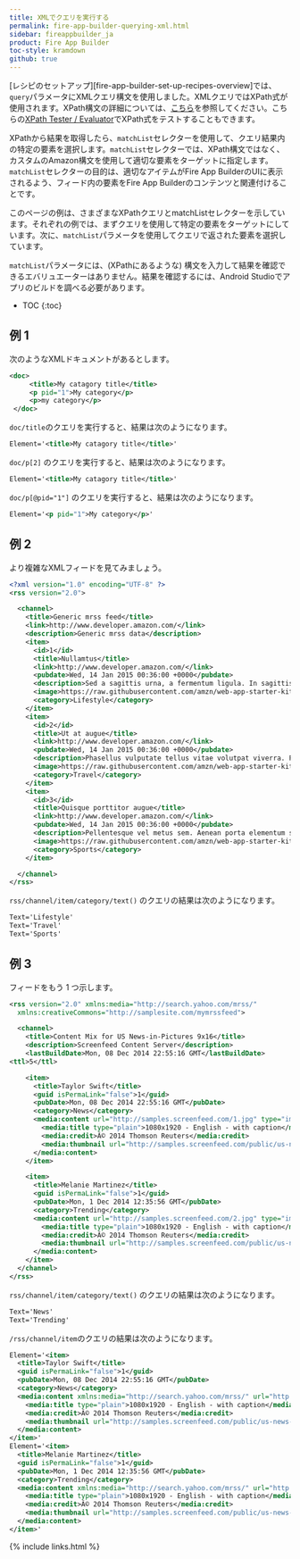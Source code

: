 ```yaml
---
title: XMLでクエリを実行する
permalink: fire-app-builder-querying-xml.html
sidebar: fireappbuilder_ja
product: Fire App Builder
toc-style: kramdown
github: true
---
```


[レシピのセットアップ][fire-app-builder-set-up-recipes-overview]では、`query`パラメータにXMLクエリ構文を使用しました。XMLクエリではXPath式が使用されます。XPath構文の詳細については、[こちら](http://www.w3schools.com/xsl/xpath_syntax.asp)を参照してください。こちらの[XPath Tester / Evaluator](http://www.freeformatter.com/xpath-tester.html)でXPath式をテストすることもできます。

XPathから結果を取得したら、`matchList`セレクターを使用して、クエリ結果内の特定の要素を選択します。`matchList`セレクターでは、XPath構文ではなく、カスタムのAmazon構文を使用して適切な要素をターゲットに指定します。`matchList`セレクターの目的は、適切なアイテムがFire App BuilderのUIに表示されるよう、フィード内の要素をFire App Builderのコンテンツと関連付けることです。

このページの例は、さまざまなXPathクエリとmatchListセレクターを示しています。それぞれの例では、まずクエリを使用して特定の要素をターゲットにしています。次に、`matchList`パラメータを使用してクエリで返された要素を選択しています。

`matchList`パラメータには、(XPathにあるような) 構文を入力して結果を確認できるエバリュエーターはありません。結果を確認するには、Android Studioでアプリのビルドを調べる必要があります。

* TOC
{:toc}

## 例 1

次のようなXMLドキュメントがあるとします。

```xml
<doc>
     <title>My catagory title</title>
     <p pid="1">My category</p>
     <p>my category</p>
 </doc>
```

`doc/title`のクエリを実行すると、結果は次のようになります。

```xml
Element='<title>My catagory title</title>'
```

`doc/p[2]` のクエリを実行すると、結果は次のようになります。

```xml
Element='<title>My catagory title</title>'
```

`doc/p[@pid="1"]` のクエリを実行すると、結果は次のようになります。

```xml
Element='<p pid="1">My category</p>'
```

## 例 2

より複雑なXMLフィードを見てみましょう。

```xml
<?xml version="1.0" encoding="UTF-8" ?>
<rss version="2.0">

  <channel>
    <title>Generic mrss feed</title>
    <link>http://www.developer.amazon.com/</link>
    <description>Generic mrss data</description>
    <item>
      <id>1</id>
      <title>Nullamtus</title>
      <link>http://www.developer.amazon.com/</link>
      <pubdate>Wed, 14 Jan 2015 00:36:00 +0000</pubdate>
      <description>Sed a sagittis urna, a fermentum ligula. In sagittis sagittis libero, ut tincidunt sapien egestas.</description>
      <image>https://raw.githubusercontent.com/amzn/web-app-starter-kit-for-fire-tv/master/src/common/assets/images/l1.jpg</image>
      <category>Lifestyle</category>
    </item>
    <item>
      <id>2</id>
      <title>Ut at augue</title>
      <link>http://www.developer.amazon.com/</link>
      <pubdate>Wed, 14 Jan 2015 00:36:00 +0000</pubdate>
      <description>Phasellus vulputate tellus vitae volutpat viverra. Praesent posuere rutrum erat nec suscipit. Fusce interdum porta porta. Integer vulputate malesuada dictum.</description>
      <image>https://raw.githubusercontent.com/amzn/web-app-starter-kit-for-fire-tv/master/src/common/assets/images/l2.jpg</image>
      <category>Travel</category>
    </item>
    <item>
      <id>3</id>
      <title>Quisque porttitor augue</title>
      <link>http://www.developer.amazon.com/</link>
      <pubdate>Wed, 14 Jan 2015 00:36:00 +0000</pubdate>
      <description>Pellentesque vel metus sem. Aenean porta elementum sagittis.</description>
      <image>https://raw.githubusercontent.com/amzn/web-app-starter-kit-for-fire-tv/master/src/common/assets/images/l3.jpg</image>
      <category>Sports</category>
    </item>

  </channel>
</rss>

```

`rss/channel/item/category/text()` のクエリの結果は次のようになります。

```xml
Text='Lifestyle'
Text='Travel'
Text='Sports'
```

## 例 3

フィードをもう 1 つ示します。

```xml
<rss version="2.0" xmlns:media="http://search.yahoo.com/mrss/"
  xmlns:creativeCommons="http://samplesite.com/mymrssfeed">

  <channel>
    <title>Content Mix for US News-in-Pictures 9x16</title>
    <description>Screenfeed Content Server</description>
    <lastBuildDate>Mon, 08 Dec 2014 22:55:16 GMT</lastBuildDate>
<ttl>5</ttl>

    <item>
      <title>Taylor Swift</title>
      <guid isPermaLink="false">1</guid>
      <pubDate>Mon, 08 Dec 2014 22:55:16 GMT</pubDate>
      <category>News</category>
      <media:content url="http://samples.screenfeed.com/1.jpg" type="image/jpeg">
        <media:title type="plain">1080x1920 - English - with caption</media:title>
        <media:credit>Â© 2014 Thomson Reuters</media:credit>
        <media:thumbnail url="http://samples.screenfeed.com/public/us-news-in-pictures/1080x1920/h9xnRIN9CUGiTWNQBBrjOw-1080x1920h-1.jpg" />
      </media:content>
    </item>

    <item>
      <title>Melanie Martinez</title>
      <guid isPermaLink="false">1</guid>
      <pubDate>Mon, 1 Dec 2014 12:35:56 GMT</pubDate>
      <category>Trending</category>
      <media:content url="http://samples.screenfeed.com/2.jpg" type="image/jpeg">
        <media:title type="plain">1080x1920 - English - with caption</media:title>
        <media:credit>Â© 2014 Thomson Reuters</media:credit>
        <media:thumbnail url="http://samples.screenfeed.com/public/us-news-in-pictures/1080x1920/h9x4985398UGiTWNQBBrjOw-1080x1920h-2.jpg" />
      </media:content>
    </item>
  </channel>
</rss>
```

`rss/channel/item/category/text()` のクエリの結果は次のようになります。

```xml
Text='News'
Text='Trending'
```

`/rss/channel/item`のクエリの結果は次のようになります。


```xml
Element='<item>
  <title>Taylor Swift</title>
  <guid isPermaLink="false">1</guid>
  <pubDate>Mon, 08 Dec 2014 22:55:16 GMT</pubDate>
  <category>News</category>
  <media:content xmlns:media="http://search.yahoo.com/mrss/" url="http://samples.screenfeed.com/1.jpg" type="image/jpeg">
    <media:title type="plain">1080x1920 - English - with caption</media:title>
    <media:credit>Â© 2014 Thomson Reuters</media:credit>
    <media:thumbnail url="http://samples.screenfeed.com/public/us-news-in-pictures/1080x1920/h9xnRIN9CUGiTWNQBBrjOw-1080x1920h-1.jpg" />
  </media:content>
</item>'
Element='<item>
  <title>Melanie Martinez</title>
  <guid isPermaLink="false">1</guid>
  <pubDate>Mon, 1 Dec 2014 12:35:56 GMT</pubDate>
  <category>Trending</category>
  <media:content xmlns:media="http://search.yahoo.com/mrss/" url="http://samples.screenfeed.com/2.jpg" type="image/jpeg">
    <media:title type="plain">1080x1920 - English - with caption</media:title>
    <media:credit>Â© 2014 Thomson Reuters</media:credit>
    <media:thumbnail url="http://samples.screenfeed.com/public/us-news-in-pictures/1080x1920/h9x4985398UGiTWNQBBrjOw-1080x1920h-2.jpg" />
  </media:content>
</item>'
```

{% include links.html %}
